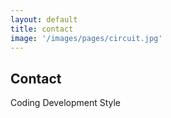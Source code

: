 ```yaml
---
layout: default
title: contact
image: '/images/pages/circuit.jpg'
---
```


<h2> Contact </h2>

Coding
Development
Style